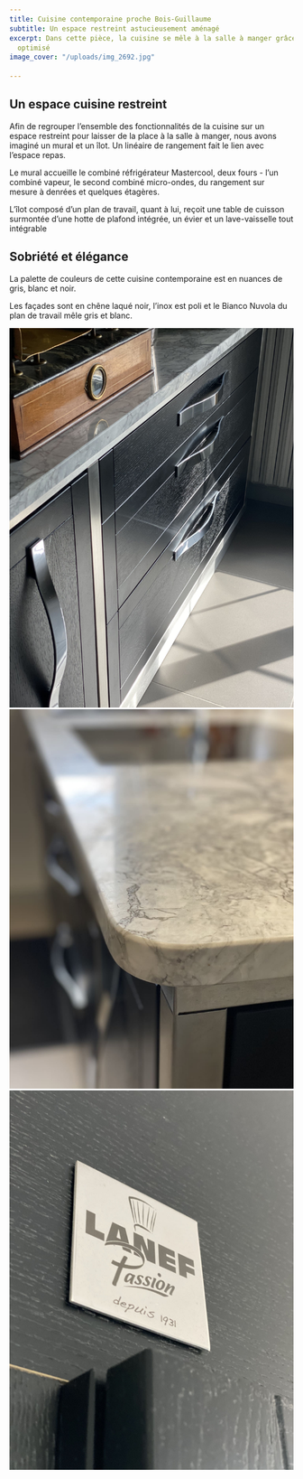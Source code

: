 ```yaml
---
title: Cuisine contemporaine proche Bois-Guillaume
subtitle: Un espace restreint astucieusement aménagé
excerpt: Dans cette pièce, la cuisine se mêle à la salle à manger grâce à un aménagement
  optimisé
image_cover: "/uploads/img_2692.jpg"

---
```

## Un espace cuisine restreint

Afin de regrouper l’ensemble des fonctionnalités de la cuisine sur un espace restreint pour laisser de la place à la salle à manger, nous avons imaginé un mural et un îlot. Un linéaire de rangement fait le lien avec l’espace repas.

Le mural accueille le combiné réfrigérateur Mastercool, deux fours - l’un combiné vapeur, le second combiné micro-ondes, du rangement sur mesure à denrées et quelques étagères.

L’îlot composé d’un plan de travail, quant à lui, reçoit une table de cuisson surmontée d’une hotte de plafond intégrée, un évier et un lave-vaisselle tout intégrable

## Sobriété et élégance

La palette de couleurs de cette cuisine contemporaine est en nuances de gris, blanc et noir.

Les façades sont en chêne laqué noir, l’inox est poli et le Bianco Nuvola du plan de travail mêle gris et blanc.

![](/uploads/img_2775.jpg)![](/uploads/img_2726.jpg)![](/uploads/img_2757.jpg)